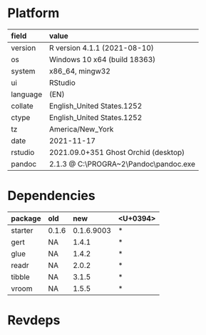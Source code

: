 # Platform

|field    |value                                 |
|:--------|:-------------------------------------|
|version  |R version 4.1.1 (2021-08-10)          |
|os       |Windows 10 x64 (build 18363)          |
|system   |x86_64, mingw32                       |
|ui       |RStudio                               |
|language |(EN)                                  |
|collate  |English_United States.1252            |
|ctype    |English_United States.1252            |
|tz       |America/New_York                      |
|date     |2021-11-17                            |
|rstudio  |2021.09.0+351 Ghost Orchid (desktop)  |
|pandoc   |2.1.3 @ C:\PROGRA~2\Pandoc\pandoc.exe |

# Dependencies

|package |old   |new        |<U+0394>  |
|:-------|:-----|:----------|:--|
|starter |0.1.6 |0.1.6.9003 |*  |
|gert    |NA    |1.4.1      |*  |
|glue    |NA    |1.4.2      |*  |
|readr   |NA    |2.0.2      |*  |
|tibble  |NA    |3.1.5      |*  |
|vroom   |NA    |1.5.5      |*  |

# Revdeps

